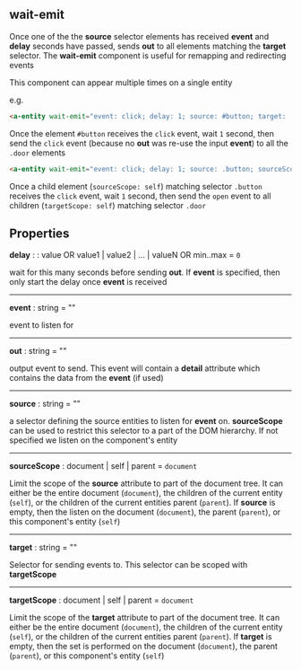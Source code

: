 ## wait-emit

Once one of the the **source** selector elements has received **event** and **delay** seconds have passed, sends **out** to all elements matching the **target** selector. The **wait-emit** component is useful for remapping and redirecting events

This component can appear multiple times on a single entity

e.g.
```html
<a-entity wait-emit="event: click; delay: 1; source: #button; target: .door"></a-entity>
```
Once the element `#button` receives the `click` event, wait `1` second, then send the `click` event (because no **out** was re-use the input **event**) to all the `.door` elements

```html
<a-entity wait-emit="event: click; delay: 1; source: .button; sourceScope: self; out: open; target: .door; targetScope: self"></a-entity>
```
Once a child element (`sourceScope: self`) matching selector `.button` receives the `click` event, wait `1` second, then send the `open` event to all children (`targetScope: self`) matching selector `.door`

## Properties

**delay** : : value OR value1 | value2 | ... | valueN OR min..max = `0`

wait for this many seconds before sending **out**.  If **event** is specified, then only start the delay once **event** is received

---
**event** : string = ""

event to listen for

---
**out** : string = ""

output event to send.  This event will contain a **detail** attribute which contains the data from the **event** (if used)

---
**source** : string = ""

a selector defining the source entities to listen for **event** on.  **sourceScope** can be used to restrict this selector to a part of the DOM hierarchy.  If not specified we listen on the component's entity

---
**sourceScope** : document | self | parent = `document`

Limit the scope of the **source** attribute to part of the document tree. It can either be the entire document (`document`), the children of the current entity (`self`), or the children of the current entities parent (`parent`). If **source** is empty, then the listen on the document (`document`), the parent (`parent`), or this component's entity (`self`)

---
**target** : string = ""

Selector for sending events to.  This selector can be scoped with **targetScope**

---
**targetScope** : document | self | parent = `document`

Limit the scope of the **target** attribute to part of the document tree. It can either be the entire document (`document`), the children of the current entity (`self`), or the children of the current entities parent (`parent`). If **target** is empty, then the set is performed on the document (`document`), the parent (`parent`), or this component's entity (`self`)

